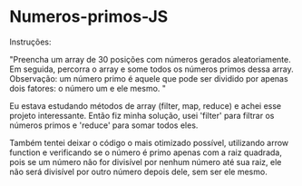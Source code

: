 # Numeros-primos-JS

Instruções:

"Preencha um array de 30 posições com números gerados aleatoriamente. Em seguida, percorra o array e some todos os números primos dessa array. Observação: um número primo é aquele que pode ser dividido por apenas dois fatores: o número um e ele mesmo. "

Eu estava estudando métodos de array (filter, map, reduce) e achei esse projeto interessante. Então fiz minha solução, usei 'filter' para filtrar os números primos e 'reduce' para somar todos eles.

Também tentei deixar o código o mais otimizado possível, utilizando arrow function e verificando se o número é primo apenas com a raiz quadrada, pois se um número não for divisível por nenhum número até sua raiz, ele não será divisível por outro número depois dele, sem ser ele mesmo.

